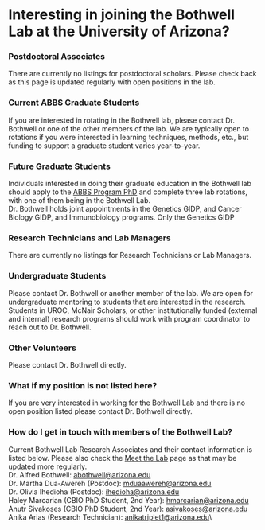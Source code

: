 
# Interesting in joining the Bothwell Lab at the University of Arizona?
### Postdoctoral Associates
There are currently no listings for postdoctoral scholars. Please check back as this page is updated regularly with open positions in the lab. 

### Current ABBS Graduate Students
If you are interested in rotating in the Bothwell lab, please contact Dr. Bothwell or one of the other members of the lab. We are typically open to rotations if you were interested in learning techniques, methods, etc., but funding to support a graduate student varies year-to-year.

### Future Graduate Students
Individuals interested in doing their graduate education in the Bothwell lab should apply to the [ABBS Program PhD](https://abbs.arizona.edu) and complete three lab rotations, with one of them being in the Bothwell Lab.\
Dr. Bothwell holds joint appointments in the Genetics GIDP, and Cancer Biology GIDP, and Immunobiology programs. Only the Genetics GIDP 

### Research Technicians and Lab Managers
There are currently no listings for Research Technicians or Lab Managers. 

### Undergraduate Students
Please contact Dr. Bothwell or another member of the lab. We are open for undergraduate mentoring to students that are interested in the research.\
Students in UROC, McNair Scholars, or other institutionally funded (external and internal) research programs should work with program coordinator to reach out to Dr. Bothwell.

### Other Volunteers
Please contact Dr. Bothwell directly.

### What if my position is not listed here?
If you are very interested in working for the Bothwell Lab and there is no open position listed please contact Dr. Bothwell directly.

### How do I get in touch with members of the Bothwell Lab?
Current Bothwell Lab Research Associates and their contact information is listed below. Please also check the [Meet the Lab](https://bothwelllab.github.io/aboutthelab/) page as that may be updated more regularly.\
Dr. Alfred Bothwell: abothwell@arizona.edu\
Dr. Martha Dua-Awereh (Postdoc): mduaawereh@arizona.edu\
Dr. Olivia Ihedioha (Postdoc): ihedioha@arizona.edu\
Haley Marcarian (CBIO PhD Student, 2nd Year): hmarcarian@arizona.edu\
Anutr Sivakoses (CBIO PhD Student, 2nd Year): asivakoses@arizona.edu\
Anika Arias (Research Technician): anikatriplet1@arizona.edu\
